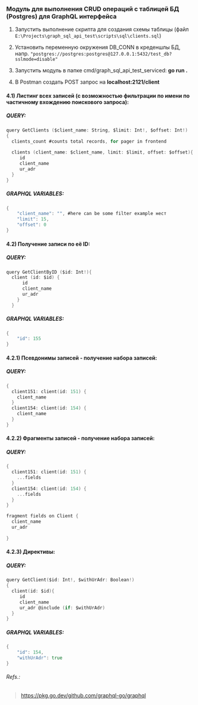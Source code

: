 ### Модуль для выполнения CRUD операций с таблицей БД (Postgres) для GraphQL интерфейса

1) Запустить выполнение скрипта для создания схемы таблицы (файл `E:\Projects\graph_sql_api_test\scripts\sql\clients.sql`)
2) Установить переменную окружения DB_CONN в креденшлы БД, напр. `"postgres://postgres:postgres@127.0.0.1:5432/test_db?sslmode=disable"`
3) Запустить модуль в папке cmd/graph_sql_api_test_serviced:
   **go run .**

4) В Postman создать POST запрос на **localhost:2121/client**


#### 4.1) Листинг всех записей (c возможностью фильтрации по имени по частичному вхождению поискового запроса):

##### QUERY:
```go
query GetClients ($client_name: String, $limit: Int!, $offset: Int!)
{
  clients_count #counts total records, for pager in frontend
   
  clients (client_name: $client_name, limit: $limit, offset: $offset){
     id
     client_name
     ur_adr
  }
}
```


##### GRAPHQL VARIABLES:
```go
{
    "client_name": "", #here can be some filter example нест
    "limit": 15,
    "offset": 0
}
```


#### 4.2) Получение записи по её ID:

##### QUERY:
```go
query GetClientByID ($id: Int!){
  client (id: $id) {
      id
      client_name
      ur_adr
    }
  }
```

##### GRAPHQL VARIABLES:
```go
{
    "id": 155
}
```

#### 4.2.1) Псевдонимы записей - получение набора записей:

##### QUERY:
```go
{
  client151: client(id: 151) {
    client_name
  }
  client154: client(id: 154) {
    client_name
  }
}
```

#### 4.2.2) Фрагменты записей - получение набора записей:

##### QUERY:
```go
{
  client151: client(id: 151) {
    ...fields
  }
  client154: client(id: 154) {
    ...fields
  }
}

fragment fields on Client {
  client_name
  ur_adr
  
}
```

#### 4.2.3) Директивы:

##### QUERY:
```go
query GetClient($id: Int!, $withUrAdr: Boolean!)
{
  client(id: $id){
     id
     client_name
     ur_adr @include (if: $withUrAdr)
  }
}
```

##### GRAPHQL VARIABLES:
```go
{
    "id": 154,
    "withUrAdr": true
}
```


###### Refs.:

> https://pkg.go.dev/github.com/graphql-go/graphql
